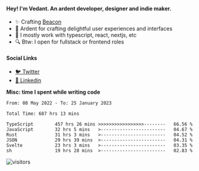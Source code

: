 #### Hey! I'm Vedant. An ardent developer, designer and indie maker.
- ✨ Crafting [Beacon](https://github.com/withbeacon/beacon)
- 💙 Ardent for crafting delightful user experiences and interfaces
- 🚀 I mostly work with typescript, react, nextjs, etc
- 🔍 Btw: I open for fullstack or frontend roles

#### Social Links
- [🐦 Twitter](https://twitter.com/vedantnn7)
- [💼 Linkedin](https://linkedin.com/in/vedant-nandwana)

**Misc: time I spent while writing code**
<!--START_SECTION:waka-->

```text
From: 08 May 2022 - To: 25 January 2023

Total Time: 687 hrs 13 mins

TypeScript        457 hrs 26 mins >>>>>>>>>>>>>>>>>--------   66.56 %
JavaScript        32 hrs 5 mins   >------------------------   04.67 %
Rust              31 hrs 3 mins   >------------------------   04.52 %
JSON              29 hrs 39 mins  >------------------------   04.31 %
Svelte            23 hrs 3 mins   >------------------------   03.35 %
sh                19 hrs 28 mins  >------------------------   02.83 %
```

<!--END_SECTION:waka-->


<!--START_SECTION:activity-->
![visitors](https://visitor-badge.laobi.icu/badge?page_id=vedantnn71.vedantnn71)
<!--END_SECTION:activity-->
